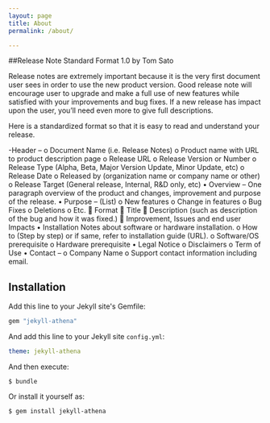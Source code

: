 ```yaml
---
layout: page
title: About
permalink: /about/

---
```

##Release Note Standard Format 1.0 by Tom Sato

Release notes are extremely important because it is the very first document user sees in order to use the new product version. Good release note will encourage user to upgrade and make a full use of new features while satisfied with your improvements and bug fixes. If a new release has impact upon the user, you’ll need even more to give full descriptions.

Here is a standardized format so that it is easy to read and understand your release. 

-Header – 
o	Document Name (i.e. Release Notes)
o	Product name with URL to product description page
o	Release URL
o	Release Version or Number
o	Release Type (Alpha, Beta, Major Version Update, Minor Update, etc)
o	Release Date
o	Released by (organization name or company name or other)
o	Release Target (General release, Internal, R&D only, etc)
•	Overview – One paragraph overview of the product and changes, improvement and purpose of the release.
•	Purpose – (List)
o	New features
o	Change in features
o	Bug Fixes
o	Deletions
o	Etc.
	Format
	Title
	Description (such as description of the bug and how it was fixed.)
	Improvement, Issues and end user Impacts
•	Installation Notes about software or hardware installation.
o	How to (Step by step) or if same, refer to installation guide (URL).
o	Software/OS prerequisite
o	Hardware prerequisite
•	Legal Notice 
o	Disclaimers 
o	Term of Use
•	Contact – 
o	Company Name
o	Support contact information including email.


<!-- | Config setting | Thumbnail |
| --- | --- |
| `theme_color: black` | <img width="330" alt="black" src="url"> |
| `theme_color: red` | <img width="330" alt="red" src="url"> | -->


## Installation

Add this line to your Jekyll site's Gemfile:

```ruby
gem "jekyll-athena"
```

And add this line to your Jekyll site `config.yml`:

```yaml
theme: jekyll-athena
```

And then execute:

    $ bundle

Or install it yourself as:

    $ gem install jekyll-athena

